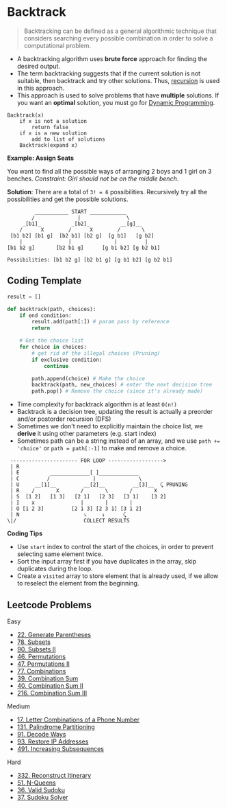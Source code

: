 # Backtrack

> Backtracking can be defined as a general algorithmic technique that considers searching every possible combination in order to solve a computational problem.

- A backtracking algorithm uses **brute force** approach for finding the desired output.
- The term backtracking suggests that if the current solution is not suitable, then backtrack and try other solutions. Thus, [recursion](<./3.1 Recursion.md>) is used in this approach.
- This approach is used to solve problems that have **multiple** solutions. If you want an **optimal** solution, you must go for [Dynamic Programming](<./6.2 Dynamic Programming I.md>).

```
Backtrack(x)
    if x is not a solution
        return false
    if x is a new solution
        add to list of solutions
    Backtrack(expand x)
```

**Example: Assign Seats**

You want to find all the possible ways of arranging 2 boys and 1 girl on 3 benches. _Constraint: Girl should not be on the middle bench_.

**Solution**: There are a total of `3! = 6` possibilities. Recursively try all the possibilities and get the possible solutions.

```
         ___________ START ____________
        /              |               \
     _[b1]_          _[b2]_          __[g]__
    /      X        /      X        /       \
 [b1 b2] [b1 g]  [b2 b1] [b2 g]  [g b1]   [g b2]
    |               |              |         |
[b1 b2 g]       [b2 b1 g]      [g b1 b2] [g b2 b1]

Possibilities: [b1 b2 g] [b2 b1 g] [g b1 b2] [g b2 b1]
```

## Coding Template

```py
result = []

def backtrack(path, choices):
    if end condition:
        result.add(path[:]) # param pass by reference
        return

    # Get the choice list
    for choice in choices:
        # get rid of the illegal choices (Pruning)
        if exclusive condition:
            continue

        path.append(choice) # Make the choice
        backtrack(path, new_choices) # enter the next decision tree
        path.pop() # Remove the choice (since it's already made)
```

- Time complexity for backtrack algorithm is at least `O(n!)`
- Backtrack is a decision tree, updating the result is actually a preorder and/or postorder recursion (DFS)
- Sometimes we don't need to explicitly maintain the choice list, we **derive** it using other parameters (e.g. start index)
- Sometimes path can be a string instead of an array, and we use `path += 'choice'` or `path = path[:-1]` to make and remove a choice.

```
 ---------------------- FOR LOOP ------------------>
 | R
 | E          _____________[ ]_____________
 | C         /              |              \
 | U     __[1]__         __[2]__         __[3]__  ⤹ PRUNING
 | R    /       X       /       \       /       X
 | S  [1 2]   [1 3]   [2 1]   [2 3]   [3 1]    [3 2]
 | I    x               |       |       |
 | O [1 2 3]         [2 1 3] [2 3 1] [3 1 2]
 | N                     ⤵     ↓      ⤹
\|/                      COLLECT RESULTS
```

**Coding Tips**
- Use `start` index to control the start of the choices, in order to prevent selecting same element twice.
- Sort the input array first if you have duplicates in the array, skip duplicates during the loop.
- Create a `visited` array to store element that is already used, if we allow to reselect the element from the beginning.

## Leetcode Problems

Easy
- [22. Generate Parentheses](https://leetcode.com/problems/generate-parentheses/)
- [78. Subsets](https://leetcode.com/problems/subsets/)
- [90. Subsets II](https://leetcode.com/problems/subsets-ii/)
- [46. Permutations](https://leetcode.com/problems/permutations/)
- [47. Permutations II](https://leetcode.com/problems/permutations-ii/)
- [77. Combinations](https://leetcode.com/problems/combinations/)
- [39. Combination Sum](https://leetcode.com/problems/combination-sum/)
- [40. Combination Sum II](https://leetcode.com/problems/combination-sum-ii/)
- [216. Combination Sum III](https://leetcode.com/problems/combination-sum-iii/)

Medium
- [17. Letter Combinations of a Phone Number](https://leetcode.com/problems/letter-combinations-of-a-phone-number/)
- [131. Palindrome Partitioning](https://leetcode.com/problems/palindrome-partitioning/)
- [91. Decode Ways](https://leetcode.com/problems/decode-ways/)
- [93. Restore IP Addresses](https://leetcode.com/problems/restore-ip-addresses/)
- [491. Increasing Subsequences](https://leetcode.com/problems/increasing-subsequences/submissions/)

Hard
- [332. Reconstruct Itinerary](https://leetcode.com/problems/reconstruct-itinerary/)
- [51. N-Queens](https://leetcode.com/problems/n-queens/)
- [36. Valid Sudoku](https://leetcode.com/problems/valid-sudoku/)
- [37. Sudoku Solver](https://leetcode.com/problems/sudoku-solver/)